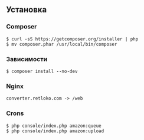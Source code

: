 ## Установка

### Composer

    $ curl -sS https://getcomposer.org/installer | php
    $ mv composer.phar /usr/local/bin/composer

### Зависимости

    $ composer install --no-dev
    
    
### Nginx

```converter.retloko.com -> /web```

### Crons

    $ php console/index.php amazon:queue
    $ php console/index.php amazon:upload